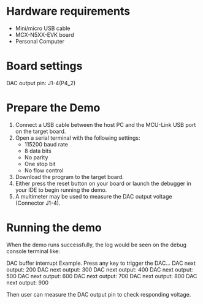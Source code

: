 Hardware requirements
=====================
- Mini/micro USB cable
- MCX-N5XX-EVK board
- Personal Computer

Board settings
============
DAC output pin: J1-4(P4_2)

Prepare the Demo
===============
1.  Connect a USB cable between the host PC and the MCU-Link USB port on the target board. 
2.  Open a serial terminal with the following settings:
    - 115200 baud rate
    - 8 data bits
    - No parity
    - One stop bit
    - No flow control
3.  Download the program to the target board.
4.  Either press the reset button on your board or launch the debugger in your IDE to begin running the demo.
5.  A multimeter may be used to measure the DAC output voltage (Connector J1-4).

Running the demo
===============
When the demo runs successfully, the log would be seen on the debug console terminal like:

DAC buffer interrupt Example.
Press any key to trigger the DAC...
DAC next output: 200
DAC next output: 300
DAC next output: 400
DAC next output: 500
DAC next output: 600
DAC next output: 700
DAC next output: 800
DAC next output: 900

Then user can measure the DAC output pin to check responding voltage.

